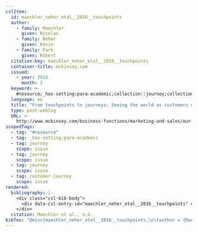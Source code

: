 ```yaml
---
cslItem:
  id: maechler_neher_etal__2016__touchpoints
  author:
    - family: Maechler
      given: Nicolas
    - family: Neher
      given: Kevin
    - family: Park
      given: Robert
  citation-key: maechler_neher_etal__2016__touchpoints
  container-title: mckinsey.com
  issued:
    - year: 2016
      month: 3
  keyword: >-
    #nosource;_has-setting:para-academic;collection::journey;collection::journey::journey::customer-journey
  language: en
  title: "From touchpoints to journeys: Seeing the world as customers do"
  type: post-weblog
  URL: >-
    http://www.mckinsey.com/business-functions/marketing-and-sales/our-insights/from-touchpoints-to-journeys-seeing-the-world-as-customers-do?cid=other-eml-alt-mip-mck-oth-1603
scopedTags:
  - tag: "#nosource"
  - tag: _has-setting:para-academic
  - tag: journey
    scope: issue
  - tag: journey
    scope: issue
  - tag: journey
    scope: issue
  - tag: customer-journey
    scope: issue
rendered:
  bibliography: |-
    <div class="csl-bib-body">
      <div data-csl-entry-id="maechler_neher_etal__2016__touchpoints" class="csl-entry">Maechler, N., Neher, K., &#38; Park, R. n.d.. From touchpoints to journeys: Seeing the world as customers do. <i>Mckinsey.Com</i>. http://www.mckinsey.com/business-functions/marketing-and-sales/our-insights/from-touchpoints-to-journeys-seeing-the-world-as-customers-do?cid=other-eml-alt-mip-mck-oth-1603</div>
    </div>
  citation: Maechler et al., n.d.
bibTex: "@misc{maechler_neher_etal__2016__touchpoints,\n\tauthor = {Maechler, Nicolas and Neher, Kevin and Park, Robert},\n\ttitle = {From touchpoints to journeys: Seeing the world as customers do},\n\thowpublished = {http://www.mckinsey.com/business-functions/marketing-and-sales/our-insights/from-touchpoints-to-journeys-seeing-the-world-as-customers-do?cid=other-eml-alt-mip-mck-oth-1603},\n}\n\n"
---
```


